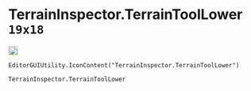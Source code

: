 # TerrainInspector.TerrainToolLower `19x18`
<img src="/img/TerrainInspector.TerrainToolLower.png" width=19 height=18>

``` CSharp
EditorGUIUtility.IconContent("TerrainInspector.TerrainToolLower")
```
```
TerrainInspector.TerrainToolLower
```
